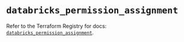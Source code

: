 # `databricks_permission_assignment`

Refer to the Terraform Registry for docs: [`databricks_permission_assignment`](https://registry.terraform.io/providers/databricks/databricks/1.49.1/docs/resources/permission_assignment).
